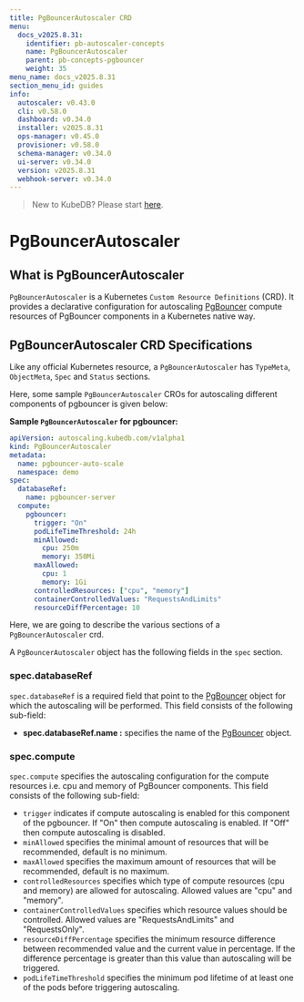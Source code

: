 ```yaml
---
title: PgBouncerAutoscaler CRD
menu:
  docs_v2025.8.31:
    identifier: pb-autoscaler-concepts
    name: PgBouncerAutoscaler
    parent: pb-concepts-pgbouncer
    weight: 35
menu_name: docs_v2025.8.31
section_menu_id: guides
info:
  autoscaler: v0.43.0
  cli: v0.58.0
  dashboard: v0.34.0
  installer: v2025.8.31
  ops-manager: v0.45.0
  provisioner: v0.58.0
  schema-manager: v0.34.0
  ui-server: v0.34.0
  version: v2025.8.31
  webhook-server: v0.34.0
---
```


> New to KubeDB? Please start [here](/docs/v2025.8.31/README).

# PgBouncerAutoscaler

## What is PgBouncerAutoscaler

`PgBouncerAutoscaler` is a Kubernetes `Custom Resource Definitions` (CRD). It provides a declarative configuration for autoscaling [PgBouncer](https://www.pgbouncer.org/usage.html) compute resources of PgBouncer components in a Kubernetes native way.

## PgBouncerAutoscaler CRD Specifications

Like any official Kubernetes resource, a `PgBouncerAutoscaler` has `TypeMeta`, `ObjectMeta`, `Spec` and `Status` sections.

Here, some sample `PgBouncerAutoscaler` CROs for autoscaling different components of pgbouncer is given below:

**Sample `PgBouncerAutoscaler` for pgbouncer:**

```yaml
apiVersion: autoscaling.kubedb.com/v1alpha1
kind: PgBouncerAutoscaler
metadata:
  name: pgbouncer-auto-scale
  namespace: demo
spec:
  databaseRef:
    name: pgbouncer-server
  compute:
    pgbouncer:
      trigger: "On"
      podLifeTimeThreshold: 24h
      minAllowed:
        cpu: 250m
        memory: 350Mi
      maxAllowed:
        cpu: 1
        memory: 1Gi
      controlledResources: ["cpu", "memory"]
      containerControlledValues: "RequestsAndLimits"
      resourceDiffPercentage: 10
```

Here, we are going to describe the various sections of a `PgBouncerAutoscaler` crd.

A `PgBouncerAutoscaler` object has the following fields in the `spec` section.

### spec.databaseRef

`spec.databaseRef` is a required field that point to the [PgBouncer](/docs/v2025.8.31/guides/pgbouncer/concepts/pgbouncer) object for which the autoscaling will be performed. This field consists of the following sub-field:

- **spec.databaseRef.name :** specifies the name of the [PgBouncer](/docs/v2025.8.31/guides/pgbouncer/concepts/pgbouncer) object.

### spec.compute

`spec.compute` specifies the autoscaling configuration for the compute resources i.e. cpu and memory of PgBouncer components. This field consists of the following sub-field:

- `trigger` indicates if compute autoscaling is enabled for this component of the pgbouncer. If "On" then compute autoscaling is enabled. If "Off" then compute autoscaling is disabled.
- `minAllowed` specifies the minimal amount of resources that will be recommended, default is no minimum.
- `maxAllowed` specifies the maximum amount of resources that will be recommended, default is no maximum.
- `controlledResources` specifies which type of compute resources (cpu and memory) are allowed for autoscaling. Allowed values are "cpu" and "memory".
- `containerControlledValues` specifies which resource values should be controlled. Allowed values are "RequestsAndLimits" and "RequestsOnly".
- `resourceDiffPercentage` specifies the minimum resource difference between recommended value and the current value in percentage. If the difference percentage is greater than this value than autoscaling will be triggered.
- `podLifeTimeThreshold` specifies the minimum pod lifetime of at least one of the pods before triggering autoscaling.